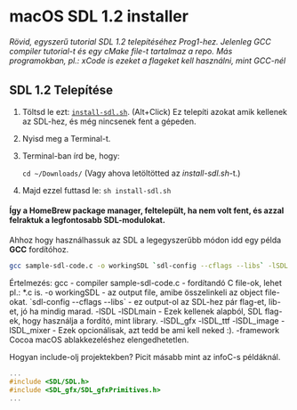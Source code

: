 # macOS SDL 1.2 installer
###### Rövid, egyszerű tutorial SDL 1.2 telepítéséhez Prog1-hez. Jelenleg GCC compiler tutorial-t és egy cMake file-t tartalmaz a repo. Más programokban, pl.: xCode is ezeket a flageket kell használni, mint GCC-nél

## SDL 1.2 Telepítése

1. Töltsd le ezt: [`install-sdl.sh`](../install-sdl.sh?raw=true). (Alt+Click) Ez telepíti azokat amik kellenek az SDL-hez, és még nincsenek fent a gépeden.
2. Nyisd meg a Terminal-t.
3. Terminal-ban írd be, hogy:

   `cd ~/Downloads/`  (Vagy ahova letöltötted az _install-sdl.sh_-t.)
4. Majd ezzel futtasd le:
   `sh install-sdl.sh`

#### Így a HomeBrew package manager, feltelepült, ha nem volt fent, és azzal felraktuk a legfontosabb SDL-modulokat.
Ahhoz hogy használhassuk az SDL a legegyszerűbb módon idd egy példa __GCC__ fordítóhoz.
```bash
gcc sample-sdl-code.c -o workingSDL `sdl-config --cflags --libs` -lSDL -lSDLmain -lSDL_gfx -lSDL_ttf -lSDL_image -lSDL_mixer -framework Cocoa
```
Értelmezés:
gcc -  compiler
sample-sdl-code.c - fordítandó C file-ok, lehet pl.: *.c is.
-o workingSDL - az output file, amibe összelinkeli az object file-okat.
\`sdl-config --cflags --libs\` - ez output-ol az SDL-hez pár flag-et, lib-et, jó ha mindig marad.
-lSDL -lSDLmain - Ezek kellenek alapból, SDL flag-ek, hogy használja a fordító, mint library.
-lSDL_gfx -lSDL_ttf -lSDL_image -lSDL_mixer - Ezek opcionálisak, azt tedd be ami kell neked :).
-framework Cocoa macOS ablakkezeléshez elengedhetetlen.

Hogyan include-olj projektekben? Picit másabb mint az infoC-s példáknál.

```C
...
#include <SDL/SDL.h>
#include <SDL_gfx/SDL_gfxPrimitives.h>
...
```